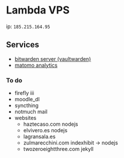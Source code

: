 # Lambda VPS

ip: `185.215.164.95`

## Services

- [bitwarden server (vaultwarden)](https://bw.haztecaso.com)
- [matomo analytics](https://matomo.haztecaso.com)

### To do

- firefly iii
- moodle_dl
- syncthing
- notmuch mail
- websites
  - haztecaso.com
    nodejs
  - elvivero.es 
    nodejs
  - lagransala.es
  - zulmarecchini.com
    indexhibit -> nodejs
  - twozeroeightthree.com
    jekyll
